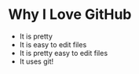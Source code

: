 # Why I Love GitHub

* It is pretty
* It is easy to edit files
* It is pretty easy to edit files
* It uses git!